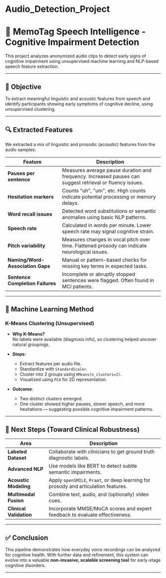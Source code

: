 # Audio_Detection_Project
# 🧠 MemoTag Speech Intelligence - Cognitive Impairment Detection

This project analyzes anonymized audio clips to detect early signs of cognitive impairment using unsupervised machine learning and NLP-based speech feature extraction.

---

## 📌 Objective

To extract meaningful linguistic and acoustic features from speech and identify participants showing early symptoms of cognitive decline, using unsupervised clustering.

---

## 🔍 Extracted Features

We extracted a mix of linguistic and prosodic (acoustic) features from the audio samples:

| Feature | Description |
|--------|-------------|
| **Pauses per sentence** | Measures average pause duration and frequency. Increased pauses can suggest retrieval or fluency issues. |
| **Hesitation markers** | Counts "uh", "um", etc. High counts indicate potential processing or memory delays. |
| **Word recall issues** | Detected word substitutions or semantic anomalies using basic NLP patterns. |
| **Speech rate** | Calculated in words per minute. Lower speech rate may signal cognitive strain. |
| **Pitch variability** | Measures changes in vocal pitch over time. Flattened prosody can indicate neurological issues. |
| **Naming/Word-Association Gaps** | Manual or pattern-based checks for missing key terms in expected tasks. |
| **Sentence Completion Failures** | Incomplete or abruptly stopped sentences were flagged. Often found in MCI patients. |

---

## 🤖 Machine Learning Method

### K-Means Clustering (Unsupervised)

- **Why K-Means?**  
  No labels were available (diagnosis info), so clustering helped uncover natural groupings.

- **Steps**:
  - Extract features per audio file.
  - Standardize with `StandardScaler`.
  - Cluster into 2 groups using `KMeans(n_clusters=2)`.
  - Visualized using `PCA` for 2D representation.

- **Outcome**:
  - Two distinct clusters emerged.
  - One cluster showed higher pauses, slower speech, and more hesitations — suggesting possible cognitive impairment patterns.

---

## 🔮 Next Steps (Toward Clinical Robustness)

| Area | Description |
|------|-------------|
| **Labeled Dataset** | Collaborate with clinicians to get ground truth diagnostic labels. |
| **Advanced NLP** | Use models like BERT to detect subtle semantic impairments. |
| **Acoustic Modeling** | Apply `openSMILE`, `Praat`, or deep learning for prosody and articulation features. |
| **Multimodal Fusion** | Combine text, audio, and (optionally) video cues. |
| **Clinical Validation** | Incorporate MMSE/MoCA scores and expert feedback to evaluate effectiveness. |

---

## ✅ Conclusion

This pipeline demonstrates how everyday voice recordings can be analyzed for cognitive health. With further data and refinement, this system can evolve into a valuable **non-invasive, scalable screening tool** for early-stage cognitive disorders.

---

